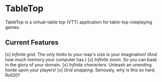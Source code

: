 # TableTop

TableTop is a virtual-table top (VTT) application for table-top roleplaying games.

## Current Features

[x] _Infinite grid_. The only limits to your map's size is your imagination! (And how much memory your computer has.)
[x] _Infinite zoom_. So you can bask in the glory of your domain.
[x] _Infinite characters_. Unleash an unending horde upon your players!
[x] _Grid snapping_. Seriously, why is this so hard, Roll20?